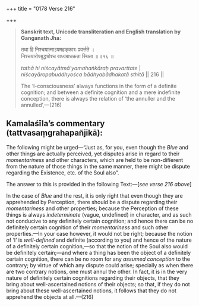 +++
title = "0178 Verse 216"

+++
> **Sanskrit text, Unicode transliteration and English translation by Ganganath Jha:** 
>
> तथा हि निश्चयात्माऽयमहङ्कारः प्रवर्त्तते ।  
> निश्चयारोपबुद्ध्योश्च बाध्यबाधकता स्थिता ॥ २१६ ॥ 
>
> *tathā hi niścayātmā'yamahaṅkāraḥ pravarttate* \|  
> *niścayāropabuddhyośca bādhyabādhakatā sthitā* \|\| 216 \|\| 
>
> The ‘I-consciousness’ always functions in the form of a definite cognition; and between a definite cognition and a mere indefinite conception, there is always the relation of ‘the annuller and the annulled’,—(216)



## Kamalaśīla’s commentary (tattvasaṃgrahapañjikā):

The following might be urged—“Just as, for you, even though the *Blue* and other things are actually perceived, yet disputes arise in regard to their *momentariness* and other characters, which are held to be non-difîerent from the nature of those things in the same manner, there might be dispute regarding the Existence, etc. of the Soul also”.

The answer to this is provided in the following Text:—[*see verse 216 above*]

In the case of *Blue* and the rest, it is only right that even though they are apprehended by Perception, there should be a dispute regarding their *momentariness* and other properties; because the Perception of these things is always *indeterminate* (vague, undefined) in character, and as such not conducive to any definitely certain cognition; and hence there can be no definitely certain cognition of their *momentariness* and such other properties.—In your case however, it would not be right; because the notion of ‘I’ is *well-defined* and definite (according to you) and hence of the nature of a definitely certain cognition,—so that the notion of the Soul also would be definitely certain;—and where a thing has been the object of a definitely certain cognition, there can be no room for any *assumed conception* to the contrary; by virtue of which any dispute could arise; specially as when there are two contrary notions, one must annul the other. In fact, it is in the very nature of definitely certain cognitions regarding their objects, that they bring about well-ascertained notions of their objects; so that, if they do not bring about these well-ascertained notions, it follows that they do not apprehend the objects at all.—(216)


